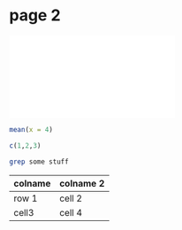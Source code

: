 # page 2

![Take me to the index](index.html)

```.r
mean(x = 4)

c(1,2,3)
```


```.bash
grep some stuff
```


colname | colname 2
--- | ---
row 1 | cell 2
cell3 | cell 4
